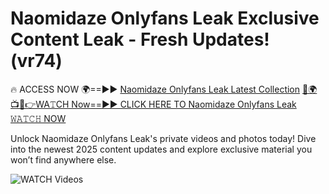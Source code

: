 # Naomidaze Onlyfans Leak Exclusive Content Leak - Fresh Updates! (vr74)

🔥 ACCESS NOW 🌍==►► <a href="https://tinyurl.com/3fjeunct" rel="nofollow">Naomidaze Onlyfans Leak Latest Collection</a></h3>
[🔴🌍📺📱👉WA𝚃CH Now==►► CLICK HERE TO Naomidaze Onlyfans Leak 𝚆𝙰𝚃𝙲𝙷 NOW](https://tinyurl.com/3fjeunct)

Unlock Naomidaze Onlyfans Leak's private videos and photos today! Dive into the newest 2025 content updates and explore exclusive material you won’t find anywhere else.


<a href="https://tinyurl.com/3fjeunct" rel="nofollow" data-target="animated-image.originalLink"><img src="https://camo.githubusercontent.com/8a4f000d20f83aca3bf7ec5f350d767afa0574a8a352519fd8cfa583a6f93a33/68747470733a2f2f692e696d6775722e636f6d2f644a486b345a712e676966" alt="WATCH Videos" data-canonical-src="https://i.imgur.com/dJHk4Zq.gif" style="max-width: 100%; display: inline-block;" data-target="animated-image.originalImage"></a>
